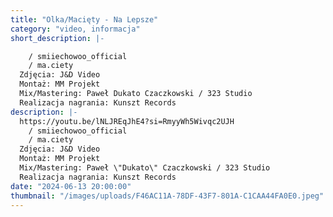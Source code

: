 ```yaml
---
title: "Olka/Macięty - Na Lepsze"
category: "video, informacja"
short_description: |-

    / smiiechowoo_official
    / ma.ciety
  Zdjęcia: J&D Video
  Montaż: MM Projekt
  Mix/Mastering: Paweł Dukato Czaczkowski / 323 Studio
  Realizacja nagrania: Kunszt Records
description: |-
  https://youtu.be/lNLJREqJhE4?si=RmyyWh5Wivqc2UJH
    / smiiechowoo_official
    / ma.ciety
  Zdjęcia: J&D Video
  Montaż: MM Projekt
  Mix/Mastering: Paweł \"Dukato\" Czaczkowski / 323 Studio
  Realizacja nagrania: Kunszt Records
date: "2024-06-13 20:00:00"
thumbnail: "/images/uploads/F46AC11A-78DF-43F7-801A-C1CAA44FA0E0.jpeg"
---
```

